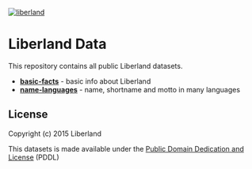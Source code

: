 [![liberland](http://liberland.org/addons/image/Liberland_znak_small.png)](https://github.com/liberland/liberland)

# Liberland Data

This repository contains all public Liberland datasets.

- **[basic-facts](basic-facts/basic-facts.json)** - basic info about Liberland
- **[name-languages](name-languages/name-languages.json)** - name, shortname and motto in many languages

## License

Copyright (c) 2015 Liberland

This datasets is made available under the [Public Domain Dedication and License](http://opendatacommons.org/licenses/pddl/) (PDDL)
